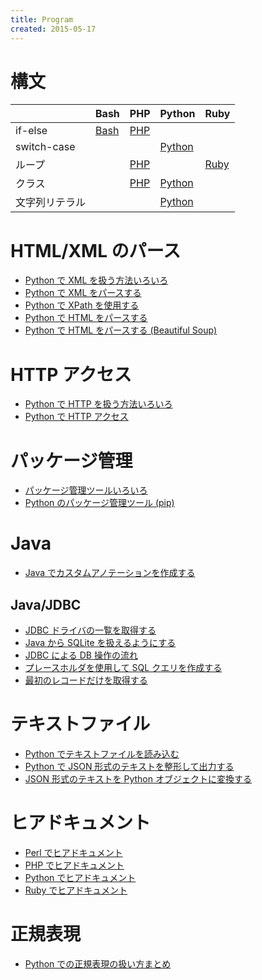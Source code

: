 ```yaml
---
title: Program
created: 2015-05-17
---
```


構文
====
|    | Bash | PHP | Python | Ruby |
|----|------|-----|--------|------|
| if-else | [Bash](bash-syntax-if.html) | [PHP](php-syntax-if.html) |  |  |
| switch-case |  |  | [Python](python-syntax-switch.html) |  |
| ループ |  | [PHP](php-syntax-loop.html) |  | [Ruby](ruby-syntax-loop.html) |
| クラス |  | [PHP](php-syntax-class.html) | [Python](python-syntax-class.html) |  |
| 文字列リテラル |  |  |  [Python](python-syntax-string-literal.html) |  |



HTML/XML のパース
====
* [Python で XML を扱う方法いろいろ](python-xml.html)
* [Python で XML をパースする](python-xml-parse.html)
* [Python で XPath を使用する](python-xml-xpath.html)
* [Python で HTML をパースする](python-html-parse.html)
* [Python で HTML をパースする (Beautiful Soup)](python-html-beautiful-soup.html)

HTTP アクセス
====
* [Python で HTTP を扱う方法いろいろ](python-http.html)
* [Python で HTTP アクセス](python-http-access.html)

パッケージ管理
====
* [パッケージ管理ツールいろいろ](common-package-management.html)
* [Python のパッケージ管理ツール (pip)](python-pip.html)

Java
====
* [Java でカスタムアノテーションを作成する](java-custom-annotation.html)

Java/JDBC
----
* [JDBC ドライバの一覧を取得する](java-jdbc-list-drivers.html)
* [Java から SQLite を扱えるようにする](java-jdbc-sqlite-driver.html)
* [JDBC による DB 操作の流れ](java-jdbc-basic-flow.html)
* [プレースホルダを使用して SQL クエリを作成する](java-jdbc-placeholder.html)
* [最初のレコードだけを取得する](java-jdbc-get-first-record.html)

テキストファイル
====
* [Python でテキストファイルを読み込む](python-read-text-file.html)
* [Python で JSON 形式のテキストを整形して出力する](python-json-pretty-print.html)
* [JSON 形式のテキストを Python オブジェクトに変換する](python-json-to-object.html)

ヒアドキュメント
====
* [Perl でヒアドキュメント](perl-here-document.html)
* [PHP でヒアドキュメント](php-here-document.html)
* [Python でヒアドキュメント](python-here-document.html)
* [Ruby でヒアドキュメント](ruby-here-document.html)

正規表現
====
* [Python での正規表現の扱い方まとめ](python-regexp.html)

